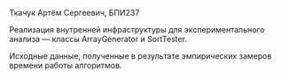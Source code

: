 Ткачук Артём Сергеевич, БПИ237

Реализация внутренней инфраструктуры для экспериментального анализа — классы ArrayGenerator и SortTester.

Исходные данные, полученные в результате эмпирических замеров времени работы алгоритмов.
